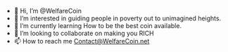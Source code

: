 - 👋 Hi, I’m @WelfareCoin
- 👀 I’m interested in guiding people in poverty out to unimagined heights.
- 🌱 I’m currently learning How to be the best coin available.
- 💞️ I’m looking to collaborate on making you RICH
- 📫 How to reach me Contact@WelfareCoin.net

<!---
WelfareCoin/Welfare is a ✨ special ✨ repository because its `README.md` (this file) appears on your GitHub profile.
You can click the Preview link to take a look at your changes.
--->

